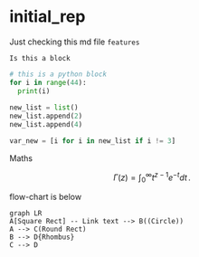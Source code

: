 # initial_rep

Just checking this md file `features`

```
Is this a block
```

```python
# this is a python block
for i in range(44):
  print(i)
  
new_list = list()
new_list.append(2)
new_list.append(4)

var_new = [i for i in new_list if i != 3]
```
Maths

$$
\Gamma(z) = \int_0^\infty t^{z-1}e^{-t}dt\,.
$$

flow-chart is below

```mermaid
graph LR
A[Square Rect] -- Link text --> B((Circle))
A --> C(Round Rect)
B --> D{Rhombus}
C --> D
```
